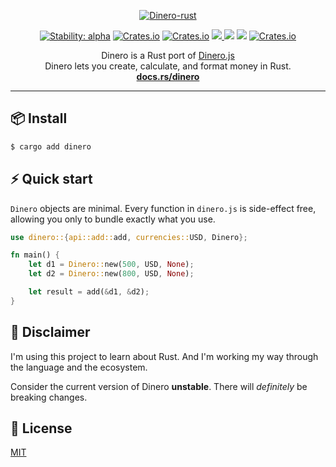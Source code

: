 <p align="center">
  <a href="https://crates.io/crates/dinero">
    <img alt="Dinero-rust" src="https://user-images.githubusercontent.com/1442690/195835572-3a110f53-23ff-43f7-a188-74565eb9931c.png">
  </a>
</p>

<p align="center">
  <!-- Stability -->
  <a href="https://crates.io/crates/dinero"><img alt="Stability: alpha" src="https://img.shields.io/badge/stability-alpha-f4d03f.svg" /></a>
  <!-- Version -->
  <a href="https://crates.io/crates/dinero"><img alt="Crates.io" src="https://img.shields.io/crates/v/dinero"></a>
  <!-- Downloads -->
  <a href="https://crates.io/crates/dinero"><img alt="Crates.io" src="https://img.shields.io/crates/d/dinero"></a>
  <!-- Tests -->
  <a href="https://github.com/raed667/dinero/actions/workflows/ci.yml"><img src="https://github.com/raed667/dinero/actions/workflows/ci.yml/badge.svg" /></>
  <!-- codecov -->
  <a href="https://codecov.io/gh/raed667/dinero"><img src="https://codecov.io/gh/raed667/dinero/branch/main/graph/badge.svg?token=6IH3LQRXNH"/></a>
  <!-- Docs -->
  <a href="https://docs.rs/dinero"><img src="https://docs.rs/dinero/badge.svg"/></a>
  <!-- license -->
  <a href="https://crates.io/crates/dinero"><img alt="Crates.io" src="https://img.shields.io/crates/l/dinero"></a>
</p>

<p align="center">
  Dinero is a Rust port of <a href="https://v2.dinerojs.com/docs">Dinero.js</a>
  <br>
  Dinero lets you create, calculate, and format money in Rust.<br>
  <a href="https://docs.rs/dinero/latest/dinero/"><strong>docs.rs/dinero</strong></a>
</p>

---

## 📦 Install

```sh
$ cargo add dinero
```

## ⚡️ Quick start

`Dinero` objects are minimal. Every function in `dinero.js` is side-effect free, allowing you only to bundle exactly what you use.

```rust
use dinero::{api::add::add, currencies::USD, Dinero};

fn main() {
    let d1 = Dinero::new(500, USD, None);
    let d2 = Dinero::new(800, USD, None);

    let result = add(&d1, &d2);
}
```

## 🦀 Disclaimer

I'm using this project to learn about Rust. And I'm working my way through the language and the ecosystem.

Consider the current version of Dinero **unstable**. There will _definitely_ be breaking changes.

## 📜 License

[MIT](LICENSE)
